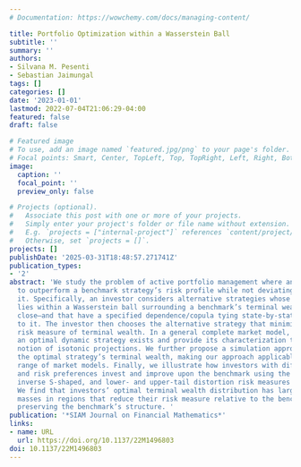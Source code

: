 ```yaml
---
# Documentation: https://wowchemy.com/docs/managing-content/

title: Portfolio Optimization within a Wasserstein Ball
subtitle: ''
summary: ''
authors:
- Silvana M. Pesenti
- Sebastian Jaimungal
tags: []
categories: []
date: '2023-01-01'
lastmod: 2022-07-04T21:06:29-04:00
featured: false
draft: false

# Featured image
# To use, add an image named `featured.jpg/png` to your page's folder.
# Focal points: Smart, Center, TopLeft, Top, TopRight, Left, Right, BottomLeft, Bottom, BottomRight.
image:
  caption: ''
  focal_point: ''
  preview_only: false

# Projects (optional).
#   Associate this post with one or more of your projects.
#   Simply enter your project's folder or file name without extension.
#   E.g. `projects = ["internal-project"]` references `content/project/deep-learning/index.md`.
#   Otherwise, set `projects = []`.
projects: []
publishDate: '2025-03-31T18:48:57.271741Z'
publication_types:
- '2'
abstract: 'We study the problem of active portfolio management where an investor aims
  to outperform a benchmark strategy’s risk profile while not deviating too far from
  it. Specifically, an investor considers alternative strategies whose terminal wealth
  lies within a Wasserstein ball surrounding a benchmark’s terminal wealth—being distributionally
  close—and that have a specified dependence/copula tying state-by-state outcomes
  to it. The investor then chooses the alternative strategy that minimizes a distortion
  risk measure of terminal wealth. In a general complete market model, we prove that
  an optimal dynamic strategy exists and provide its characterization through the
  notion of isotonic projections. We further propose a simulation approach to calculate
  the optimal strategy’s terminal wealth, making our approach applicable to a wide
  range of market models. Finally, we illustrate how investors with different copula
  and risk preferences invest and improve upon the benchmark using the Tail Value-at-Risk,
  inverse S-shaped, and lower- and upper-tail distortion risk measures as examples.
  We find that investors’ optimal terminal wealth distribution has larger probability
  masses in regions that reduce their risk measure relative to the benchmark while
  preserving the benchmark’s structure. '
publication: '*SIAM Journal on Financial Mathematics*'
links:
- name: URL
  url: https://doi.org/10.1137/22M1496803
doi: 10.1137/22M1496803
---
```

